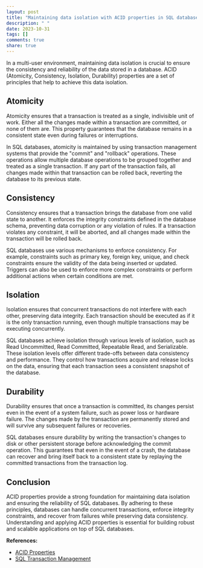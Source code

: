 ```yaml
---
layout: post
title: "Maintaining data isolation with ACID properties in SQL databases"
description: " "
date: 2023-10-31
tags: []
comments: true
share: true
---
```


In a multi-user environment, maintaining data isolation is crucial to ensure the consistency and reliability of the data stored in a database. ACID (Atomicity, Consistency, Isolation, Durability) properties are a set of principles that help to achieve this data isolation.

## Atomicity

Atomicity ensures that a transaction is treated as a single, indivisible unit of work. Either all the changes made within a transaction are committed, or none of them are. This property guarantees that the database remains in a consistent state even during failures or interruptions.

In SQL databases, atomicity is maintained by using transaction management systems that provide the "commit" and "rollback" operations. These operations allow multiple database operations to be grouped together and treated as a single transaction. If any part of the transaction fails, all changes made within that transaction can be rolled back, reverting the database to its previous state.

## Consistency

Consistency ensures that a transaction brings the database from one valid state to another. It enforces the integrity constraints defined in the database schema, preventing data corruption or any violation of rules. If a transaction violates any constraint, it will be aborted, and all changes made within the transaction will be rolled back.

SQL databases use various mechanisms to enforce consistency. For example, constraints such as primary key, foreign key, unique, and check constraints ensure the validity of the data being inserted or updated. Triggers can also be used to enforce more complex constraints or perform additional actions when certain conditions are met.

## Isolation

Isolation ensures that concurrent transactions do not interfere with each other, preserving data integrity. Each transaction should be executed as if it is the only transaction running, even though multiple transactions may be executing concurrently.

SQL databases achieve isolation through various levels of isolation, such as Read Uncommitted, Read Committed, Repeatable Read, and Serializable. These isolation levels offer different trade-offs between data consistency and performance. They control how transactions acquire and release locks on the data, ensuring that each transaction sees a consistent snapshot of the database.

## Durability

Durability ensures that once a transaction is committed, its changes persist even in the event of a system failure, such as power loss or hardware failure. The changes made by the transaction are permanently stored and will survive any subsequent failures or recoveries.

SQL databases ensure durability by writing the transaction's changes to disk or other persistent storage before acknowledging the commit operation. This guarantees that even in the event of a crash, the database can recover and bring itself back to a consistent state by replaying the committed transactions from the transaction log.

## Conclusion

ACID properties provide a strong foundation for maintaining data isolation and ensuring the reliability of SQL databases. By adhering to these principles, databases can handle concurrent transactions, enforce integrity constraints, and recover from failures while preserving data consistency. Understanding and applying ACID properties is essential for building robust and scalable applications on top of SQL databases.

**References:**
- [ACID Properties](https://en.wikipedia.org/wiki/ACID)
- [SQL Transaction Management](https://www.sqlshack.com/sql-server-transaction-management-what-tools-are-available/)